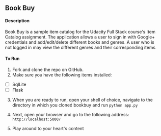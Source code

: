 ## Book Buy

#### Description

Book Buy is a sample item catalog for the Udacity Full Stack course's Item Catalog assignment. The application allows a user to sign in with Google+ credentials and add/edit/delete different books and genres. A user who is not logged in may view the different genres and their corresponding items.

#### To Run
1. Fork and clone the repo on GitHub.
2. Make sure you have the following items installed:
- [ ] SqlLite
- [ ] Flask

3. When you are ready to run, open your shell of choice, navigate to the directory in which you cloned bookbuy
and run `python app.py`

4. Next, open your browser and go to the following address:
`http://localhost:5000/`

5. Play around to your heart's content